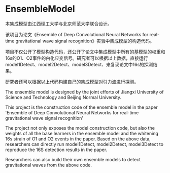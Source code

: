 # EnsembleModel
本集成模型由江西理工大学与北京师范大学联合设计。

该项目为论文《Ensemble of Deep Convolutional Neural Networks for real-time gravitational wave signal recognition》实验中集成模型的构造代码。

项目不仅公开了模型构造代码，还公开了论文中集成模型中所有的基模型的权重和16s的O1、O2事件的白化应变信号。研究者可以根据以上数据，直接运行model1Detect、model2Detect、model3Detect、来复现论文中16s的探测结果。

研究者还可以根据以上代码构建自己的集成模型对引力波进行探测。

The ensemble model is designed by the joint efforts of Jiangxi University of Science and Technology and Beijing Normal University.

This project is the construction code of the ensemble model in the paper 'Ensemble of Deep Convolutional Neural Networks for real-time gravitational wave signal recognition'

The project not only exposes the model construction code, but also the weights of all the base learners in the ensemble model and the whitening 16s strain of O1 and O2 events in the paper. Based on the above data, researchers can directly run model1Detect, model2Detect, model3Detect to reproduce the 16S detection results in the paper.

Researchers can also build their own ensemble models to detect gravitational waves from the above code.
